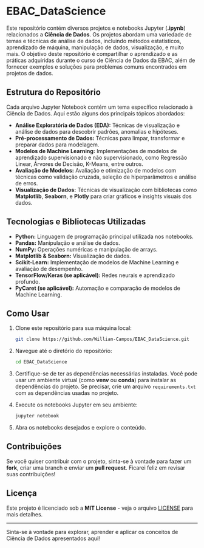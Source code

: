 # EBAC_DataScience

Este repositório contém diversos projetos e notebooks Jupyter (**.ipynb**) relacionados a **Ciência de Dados**. Os projetos abordam uma variedade de temas e técnicas de análise de dados, incluindo métodos estatísticos, aprendizado de máquina, manipulação de dados, visualização, e muito mais. O objetivo deste repositório é compartilhar o aprendizado e as práticas adquiridas durante o curso de Ciência de Dados da EBAC, além de fornecer exemplos e soluções para problemas comuns encontrados em projetos de dados.

## Estrutura do Repositório

Cada arquivo Jupyter Notebook contém um tema específico relacionado à Ciência de Dados. Aqui estão alguns dos principais tópicos abordados:

- **Análise Exploratória de Dados (EDA):** Técnicas de visualização e análise de dados para descobrir padrões, anomalias e hipóteses.
- **Pré-processamento de Dados:** Técnicas para limpar, transformar e preparar dados para modelagem.
- **Modelos de Machine Learning:** Implementações de modelos de aprendizado supervisionado e não supervisionado, como Regressão Linear, Árvores de Decisão, K-Means, entre outros.
- **Avaliação de Modelos:** Avaliação e otimização de modelos com técnicas como validação cruzada, seleção de hiperparâmetros e análise de erros.
- **Visualização de Dados:** Técnicas de visualização com bibliotecas como **Matplotlib**, **Seaborn**, e **Plotly** para criar gráficos e insights visuais dos dados.

## Tecnologias e Bibliotecas Utilizadas

- **Python:** Linguagem de programação principal utilizada nos notebooks.
- **Pandas:** Manipulação e análise de dados.
- **NumPy:** Operações numéricas e manipulação de arrays.
- **Matplotlib & Seaborn:** Visualização de dados.
- **Scikit-Learn:** Implementação de modelos de Machine Learning e avaliação de desempenho.
- **TensorFlow/Keras (se aplicável):** Redes neurais e aprendizado profundo.
- **PyCaret (se aplicável):** Automação e comparação de modelos de Machine Learning.

## Como Usar

1. Clone este repositório para sua máquina local:

    ```bash
    git clone https://github.com/Willian-Campos/EBAC_DataScience.git
    ```

2. Navegue até o diretório do repositório:

    ```bash
    cd EBAC_DataScience
    ```

3. Certifique-se de ter as dependências necessárias instaladas. Você pode usar um ambiente virtual (como **venv** ou **conda**) para instalar as dependências do projeto. Se precisar, crie um arquivo `requirements.txt` com as dependências usadas no projeto.

4. Execute os notebooks Jupyter em seu ambiente:

    ```bash
    jupyter notebook
    ```

5. Abra os notebooks desejados e explore o conteúdo.

## Contribuições

Se você quiser contribuir com o projeto, sinta-se à vontade para fazer um **fork**, criar uma branch e enviar um **pull request**. Ficarei feliz em revisar suas contribuições!

## Licença

Este projeto é licenciado sob a **MIT License** - veja o arquivo [LICENSE](LICENSE) para mais detalhes.

---

Sinta-se à vontade para explorar, aprender e aplicar os conceitos de Ciência de Dados apresentados aqui!
